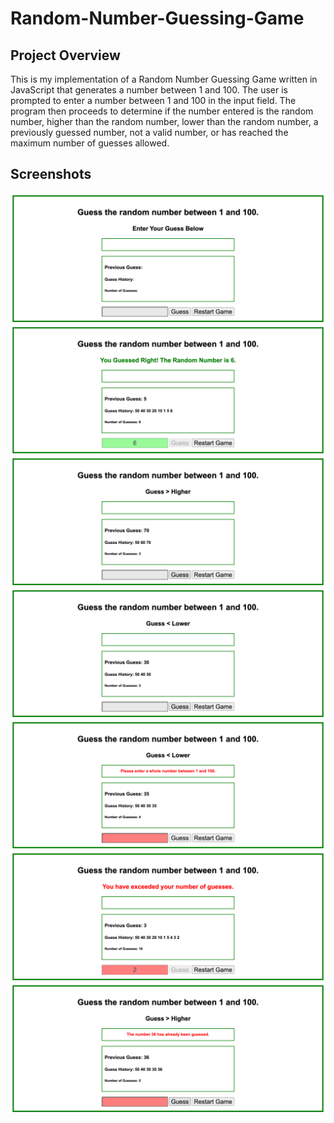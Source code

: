 # Random-Number-Guessing-Game

## Project Overview

This is my implementation of a Random Number Guessing Game written in JavaScript that generates a number between 1 and 100.  The user is prompted to enter a number between 1 and 100 in the input field. The program then proceeds to determine if the number entered is the random number, higher than the random number, lower than the random number, a previously guessed number, not a valid number, or has reached the maximum number of guesses allowed.

## Screenshots

<img src="screenshots/startscreen.png">
<img src="screenshots/guessedright.png">
<img src="screenshots/guesshigher.png">
<img src="screenshots/guesslower.png">
<img src="screenshots/wholenumber.png">
<img src="screenshots/exceededguesses.png">
<img src="screenshots/previouslyguessed.png">
